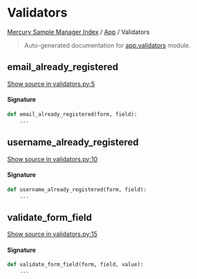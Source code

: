 # Validators

[Mercury Sample Manager Index](../README.md#mercury-sample-manager-index) /
[App](./index.md#app) /
Validators

> Auto-generated documentation for [app.validators](https://github.com/HolgerGraef/MSM/blob/master/app/validators.py) module.

## email_already_registered

[Show source in validators.py:5](https://github.com/HolgerGraef/MSM/blob/master/app/validators.py#L5)

#### Signature

```python
def email_already_registered(form, field):
    ...
```



## username_already_registered

[Show source in validators.py:10](https://github.com/HolgerGraef/MSM/blob/master/app/validators.py#L10)

#### Signature

```python
def username_already_registered(form, field):
    ...
```



## validate_form_field

[Show source in validators.py:15](https://github.com/HolgerGraef/MSM/blob/master/app/validators.py#L15)

#### Signature

```python
def validate_form_field(form, field, value):
    ...
```



